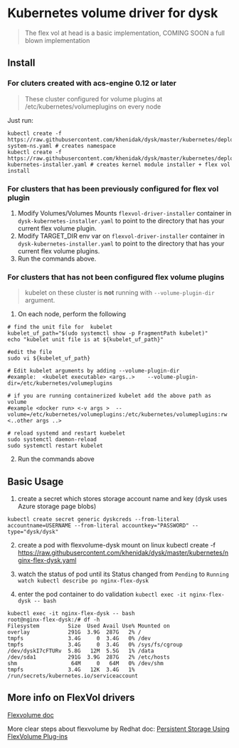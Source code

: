 # Kubernetes volume driver for dysk

> The flex vol at head is a basic implementation, COMING SOON a full blown implementation

## Install

### For cluters created with acs-engine 0.12 or later 

> These cluster configured for volume plugins at /etc/kubernetes/volumeplugins on every node

Just run:
```
kubectl create -f https://raw.githubusercontent.com/khenidak/dysk/master/kubernetes/deployment/dysk-system-ns.yaml # creates namespace
kubectl create -f https://raw.githubusercontent.com/khenidak/dysk/master/kubernetes/deployment/dysk-kubernetes-installer.yaml # creates kernel module installer + flex vol install
```
### For clusters that has been previously configured for flex vol plugin

1. Modify Volumes/Volumes Mounts ```flexvol-driver-installer``` container in ```dysk-kubernetes-installer.yaml``` to point to the directory that has your current flex volume plugin.
2. Modify TARGET_DIR env var on ```flexvol-driver-installer``` container in ```dysk-kubernetes-installer.yaml``` to point to the directory that has your current flex volume plugins.
3. Run the commands above.

### For clusters that has not been configured  flex volume plugins

> kubelet on these cluster is **not** running with ```--volume-plugin-dir``` argument.

1. On each node, perform the following
```
# find the unit file for  kubelet
kubelet_uf_path="$(udo systemctl show -p FragmentPath kubelet)"
echo "kubelet unit file is at ${kubelet_uf_path}"

#edit the file
sudo vi ${kubelet_uf_path}

# Edit kubelet arguments by adding --volume-plugin-dir
#example:  <kubelet executable> <args..>    --volume-plugin-dir=/etc/kubernetes/volumeplugins

# if you are running containerized kubelet add the above path as volume
#example <docker run> <-v args >  --volume=/etc/kubernetes/volumeplugins:/etc/kubernetes/volumeplugins:rw <..other args ..>

# reload systemd and restart kuebelet
sudo systemctl daemon-reload
sudo systemctl restart kubelet
```

2. Run the commands above

## Basic Usage

1. create a secret which stores storage  account name and key (dysk uses Azure storage page blobs)

```
kubectl create secret generic dyskcreds --from-literal accountname=USERNAME --from-literal accountkey="PASSWORD" --type="dysk/dysk"
```

2. create a pod with flexvolume-dysk mount on linux
kubectl create -f https://raw.githubusercontent.com/khenidak/dysk/master/kubernetes/nginx-flex-dysk.yaml

3. watch the status of pod until its Status changed from `Pending` to `Running`
```watch kubectl describe po nginx-flex-dysk```

4. enter the pod container to do validation
```kubectl exec -it nginx-flex-dysk -- bash```

```
kubectl exec -it nginx-flex-dysk -- bash
root@nginx-flex-dysk:/# df -h
Filesystem         Size  Used Avail Use% Mounted on
overlay            291G  3.9G  287G   2% /
tmpfs              3.4G     0  3.4G   0% /dev
tmpfs              3.4G     0  3.4G   0% /sys/fs/cgroup
/dev/dyskI7cFTURv  5.8G   12M  5.5G   1% /data
/dev/sda1          291G  3.9G  287G   2% /etc/hosts
shm                 64M     0   64M   0% /dev/shm
tmpfs              3.4G   12K  3.4G   1% /run/secrets/kubernetes.io/serviceaccount
```


## More info on FlexVol drivers
[Flexvolume doc](https://github.com/kubernetes/community/blob/master/contributors/devel/flexvolume.md)

More clear steps about flexvolume by Redhat doc: [Persistent Storage Using FlexVolume Plug-ins](https://docs.openshift.org/latest/install_config/persistent_storage/persistent_storage_flex_volume.html)
